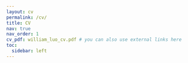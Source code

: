 ```yaml
---
layout: cv
permalink: /cv/
title: CV
nav: true
nav_order: 1
cv_pdf: william_luo_cv.pdf # you can also use external links here
toc:
  sidebar: left
---
```

